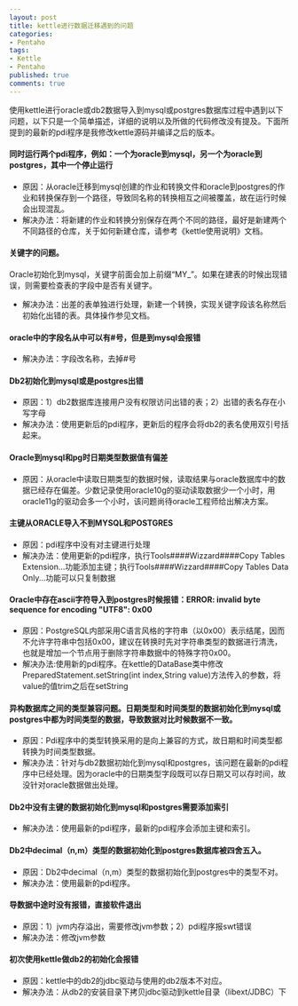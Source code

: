 ```yaml
---
layout: post
title: kettle进行数据迁移遇到的问题
categories:
- Pentaho
tags:
- Kettle
- Pentaho
published: true
comments: true
---
```


使用kettle进行oracle或db2数据导入到mysql或postgres数据库过程中遇到以下问题，以下只是一个简单描述，详细的说明以及所做的代码修改没有提及。下面所提到的最新的pdi程序是我修改kettle源码并编译之后的版本。

#### 同时运行两个pdi程序，例如：一个为oracle到mysql，另一个为oracle到postgres，其中一个停止运行

* 原因：从oracle迁移到mysql创建的作业和转换文件和oracle到postgres的作业和转换保存到一个路径，导致同名称的转换相互之间被覆盖，故在运行时候会出现混乱。
* 解决办法：将新建的作业和转换分别保存在两个不同的路径，最好是新建两个不同路径的仓库，关于如何新建仓库，请参考《kettle使用说明》文档。

#### 关键字的问题。
Oracle初始化到mysql，关键字前面会加上前缀“MY_”。如果在建表的时候出现错误，则需要检查表的字段中是否有关键字。

* 解决办法：出差的表单独进行处理，新建一个转换，实现关键字段该名称然后初始化出错的表。具体操作参见文档。

#### oracle中的字段名从中可以有#号，但是到mysql会报错

* 解决办法：字段改名称，去掉#号

#### Db2初始化到mysql或是postgres出错

* 原因：1）db2数据库连接用户没有权限访问出错的表；2）出错的表名存在小写字母
* 解决办法：使用更新后的pdi程序，更新后的程序会将db2的表名使用双引号括起来。

#### Oracle到mysql和pg时日期类型数据值有偏差

* 原因：从oracle中读取日期类型的数据时候，读取结果与oracle数据库中的数据已经存在偏差。少数记录使用oracle10g的驱动读取数据少一个小时，用oracle11g的驱动会多一个小时，该问题尚待oracle工程师给出解决方案。

####  主键从ORACLE导入不到MYSQL和POSTGRES

* 原因：pdi程序中没有对主键进行处理
* 解决办法：使用更新的pdi程序，执行Tools####Wizzard####Copy Tables Extension...功能添加主键；执行Tools####Wizzard####Copy Tables Data Only...功能可以只复制数据

#### Oracle中存在ascii字符导入到postgres时候报错：ERROR: invalid byte sequence for encoding "UTF8": 0x00

* 原因：PostgreSQL内部采用C语言风格的字符串（以0x00）表示结尾，因而不允许字符串中包括0x00，建议在转换时先对字符串类型的数据进行清洗，也就是增加一个节点用于删除字符串数据中的特殊字符0x00。
* 解决办法:使用新的pdi程序。在kettle的DataBase类中修改PreparedStatement.setString(int index,String value)方法传入的参数，将value的值trim之后在setString

#### 异构数据库之间的类型兼容问题。日期类型和时间类型的数据初始化到mysql或postgres中都为时间类型的数据，导致数据对比时候数据不一致。

* 原因：Pdi程序中的类型转换采用的是向上兼容的方式，故日期和时间类型都转换为时间类型数据。
* 解决办法：针对与db2数据初始化到mysql和postgres，该问题在最新的pdi程序中已经处理。因为oracle中的日期类型字段既可以存日期又可以存时间，故没针对oracle数据做出处理。

#### Db2中没有主键的数据初始化到mysql和postgres需要添加索引

* 解决办法：使用最新的pdi程序，最新的pdi程序会添加主键和索引。

#### Db2中decimal（n,m）类型的数据初始化到postgres数据库被四舍五入。

* 原因：Db2中decimal（n,m）类型的数据初始化到postgres中的类型不对。
* 解决办法：使用最新的pdi程序。

#### 导数据中途时没有报错，直接软件退出

* 原因：1）jvm内存溢出，需要修改jvm参数；2）pdi程序报swt错误
* 解决办法：修改jvm参数

#### 初次使用kettle做db2的初始化会报错

* 原因：kettle中的db2的jdbc驱动与使用的db2版本不对应。
* 解决办法：从db2的安装目录下拷贝jdbc驱动到kettle目录（libext/JDBC）下
